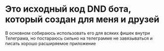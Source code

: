 # Это исходный код DND бота, который создан для меня и друзей

В основном собираюсь использовать его для всяких фишек внутри Телеграма, но постараюсь сильно на телеграмме не завязываться и писать хорошо расширяемое приложение

